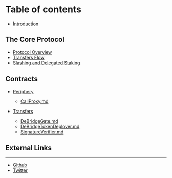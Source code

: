 # Table of contents

* [Introduction](README.md)

## The Core Protocol

* [Protocol Overview](the-core-protocol/protocol-overview.md)
* [Transfers Flow](the-core-protocol/transfers.md)
* [Slashing and Delegated Staking](the-core-protocol/slashing-and-delegated-staking.md)

<!-- Part between CONTRACTS_TOC* is autogenerated. Do no remove CONTRACTS_TOC* -->
<!-- CONTRACTS_TOC_START -->
## Contracts
* [Periphery](contracts/periphery/README.md)
  * [CallProxy.md](contracts/periphery/CallProxy.md)

* [Transfers](contracts/transfers/README.md)
  * [DeBridgeGate.md](contracts/transfers/DeBridgeGate.md)
  * [DeBridgeTokenDeployer.md](contracts/transfers/DeBridgeTokenDeployer.md)
  * [SignatureVerifier.md](contracts/transfers/SignatureVerifier.md)


<!-- CONTRACTS_TOC_END -->

## External Links

***

* [Github](https://github.com/debridge-finance)
* [Twitter](https://twitter.com/deBridgeFinance)
